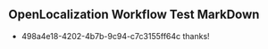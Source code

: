 ## OpenLocalization Workflow Test MarkDown
* 498a4e18-4202-4b7b-9c94-c7c3155ff64c thanks!

<!--HONumber=Jul16_HO4-->


